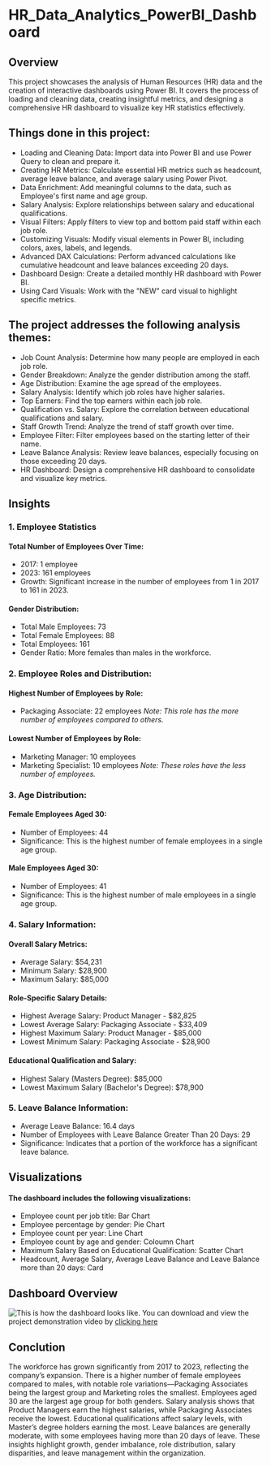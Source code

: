 # HR_Data_Analytics_PowerBI_Dashboard

## Overview
This project showcases the analysis of Human Resources (HR) data and the creation of interactive dashboards using Power BI. It covers the process of loading and cleaning data, creating insightful metrics, and designing a comprehensive HR dashboard to visualize key HR statistics effectively.

## Things done in this project:

- Loading and Cleaning Data: Import data into Power BI and use Power Query to clean and prepare it.
- Creating HR Metrics: Calculate essential HR metrics such as headcount, average leave balance, and average salary using Power Pivot.
- Data Enrichment: Add meaningful columns to the data, such as Employee's first name and age group.
- Salary Analysis: Explore relationships between salary and educational qualifications.
- Visual Filters: Apply filters to view top and bottom paid staff within each job role.
- Customizing Visuals: Modify visual elements in Power BI, including colors, axes, labels, and legends.
- Advanced DAX Calculations: Perform advanced calculations like cumulative headcount and leave balances exceeding 20 days.
- Dashboard Design: Create a detailed monthly HR dashboard with Power BI.
- Using Card Visuals: Work with the "NEW" card visual to highlight specific metrics.


## The project addresses the following analysis themes:

- Job Count Analysis: Determine how many people are employed in each job role.
- Gender Breakdown: Analyze the gender distribution among the staff.
- Age Distribution: Examine the age spread of the employees.
- Salary Analysis: Identify which job roles have higher salaries.
- Top Earners: Find the top earners within each job role.
- Qualification vs. Salary: Explore the correlation between educational qualifications and salary.
- Staff Growth Trend: Analyze the trend of staff growth over time.
- Employee Filter: Filter employees based on the starting letter of their name.
- Leave Balance Analysis: Review leave balances, especially focusing on those exceeding 20 days.
- HR Dashboard: Design a comprehensive HR dashboard to consolidate and visualize key metrics.

## Insights
### 1. Employee Statistics
#### Total Number of Employees Over Time:
- 2017: 1 employee
- 2023: 161 employees
- Growth: Significant increase in the number of employees from 1 in 2017 to 161 in 2023.

#### Gender Distribution:
- Total Male Employees: 73
- Total Female Employees: 88
- Total Employees: 161
- Gender Ratio: More females than males in the workforce.

### 2. Employee Roles and Distribution:
#### Highest Number of Employees by Role:
- Packaging Associate: 22 employees
*Note: This role has the more number of employees compared to others.*
#### Lowest Number of Employees by Role:
- Marketing Manager: 10 employees
- Marketing Specialist: 10 employees
*Note: These roles have the less number of employees.*
### 3. Age Distribution:
#### Female Employees Aged 30:
- Number of Employees: 44
- Significance: This is the highest number of female employees in a single age group.
#### Male Employees Aged 30:
- Number of Employees: 41
- Significance: This is the highest number of male employees in a single age group.
### 4. Salary Information:
#### Overall Salary Metrics:
- Average Salary: $54,231
- Minimum Salary: $28,900
- Maximum Salary: $85,000
#### Role-Specific Salary Details:
- Highest Average Salary: Product Manager - $82,825
- Lowest Average Salary: Packaging Associate - $33,409
- Highest Maximum Salary: Product Manager - $85,000
- Lowest Minimum Salary: Packaging Associate - $28,900

#### Educational Qualification and Salary:
- Highest Salary (Masters Degree): $85,000
- Lowest Maximum Salary (Bachelor's Degree): $78,900
### 5. Leave Balance Information:
- Average Leave Balance: 16.4 days
- Number of Employees with Leave Balance Greater Than 20 Days: 29
- Significance: Indicates that a portion of the workforce has a significant leave balance.
## Visualizations
#### The dashboard includes the following visualizations:


- Employee count per job title: Bar Chart 
- Employee percentage by gender: Pie Chart
- Employee count per year: Line Chart
- Employee count by age and gender: Coloumn Chart
- Maximum Salary Based on Educational Qualification: Scatter Chart 
- Headcount, Average Salary, Average Leave Balance and Leave Balance more than 20 days: Card  


## Dashboard Overview
![This is how the dashboard looks like.](Dashboard_image.png)
You can download and view the project demonstration video by [clicking here](https://github.com/NikithaMogaveer/Blinkit_PowerBI_Dashboard/releases/download/blinkit-dashboard-demo-v1/Blinkit_clip.1.mp4)

## Conclution
The workforce has grown significantly from 2017 to 2023, reflecting the company’s expansion. There is a higher number of female employees compared to males, with notable role variations—Packaging Associates being the largest group and Marketing roles the smallest. Employees aged 30 are the largest age group for both genders. Salary analysis shows that Product Managers earn the highest salaries, while Packaging Associates receive the lowest. Educational qualifications affect salary levels, with Master’s degree holders earning the most. Leave balances are generally moderate, with some employees having more than 20 days of leave. These insights highlight growth, gender imbalance, role distribution, salary disparities, and leave management within the organization.
